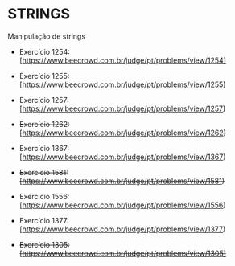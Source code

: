 # **STRINGS**

Manipulação de strings

- Exercício 1254: [https://www.beecrowd.com.br/judge/pt/problems/view/1254]

- Exercício 1255: [https://www.beecrowd.com.br/judge/pt/problems/view/1255)

- Exercício 1257: [https://www.beecrowd.com.br/judge/pt/problems/view/1257)

- <s> Exercício 1262: [https://www.beecrowd.com.br/judge/pt/problems/view/1262) </s>

- Exercício 1367: [https://www.beecrowd.com.br/judge/pt/problems/view/1367)

- <s> Exercício 1581: [https://www.beecrowd.com.br/judge/pt/problems/view/1581) </s>

- Exercício 1556: [https://www.beecrowd.com.br/judge/pt/problems/view/1556)

- Exercício 1377: [https://www.beecrowd.com.br/judge/pt/problems/view/1377)

- <s> Exercício 1305: [https://www.beecrowd.com.br/judge/pt/problems/view/1305] </s>
